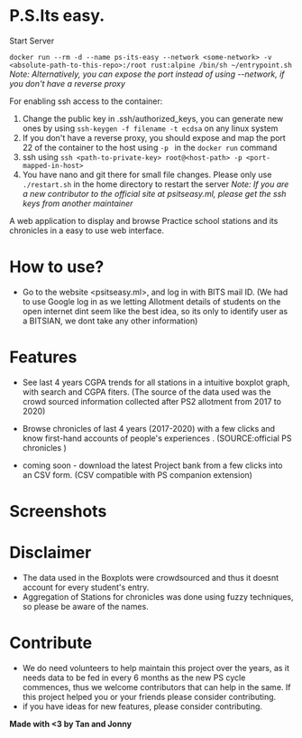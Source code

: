# P.S.Its easy.

Start Server 

`docker run --rm -d --name ps-its-easy --network <some-network> -v <absolute-path-to-this-repo>:/root rust:alpine /bin/sh ~/entrypoint.sh`  
_Note: Alternatively, you can expose the port instead of using --network, if you don't have a reverse proxy_  
  
For enabling ssh access to the container:  
1. Change the public key in .ssh/authorized_keys, you can generate new ones by using `ssh-keygen -f filename -t ecdsa` on any linux system  
2. If you don't have a reverse proxy, you should expose and map the port 22 of the container to the host using `-p ` in the `docker run` command  
3. ssh using `ssh <path-to-private-key> root@<host-path> -p <port-mapped-in-host>`  
4. You have nano and git there for small file changes. Please only use `./restart.sh` in the home directory to restart the server
_Note: If you are a new contributor to the official site at psitseasy.ml, please get the ssh keys from another maintainer_
  
A web application to display and browse Practice school stations and its chronicles in a easy to use web interface.

# How to use?
- Go to the website <psitseasy.ml>, and log in with BITS mail ID. (We had to use Google log in as we letting Allotment details of students on the open internet dint seem like the best idea, so its only to identify user as a BITSIAN, we dont take any other information)

# Features
- See last 4 years CGPA trends for all stations in a intuitive boxplot graph, with search and CGPA fiters.
(The source of the data used was the crowd sourced information collected after PS2 allotment  from 2017 to 2020)

- Browse chronicles of last 4 years (2017-2020) with a few clicks and know first-hand accounts of people's experiences .
(SOURCE:official PS chronicles )
- coming soon - download the latest Project bank from a few clicks into an CSV form. (CSV compatible with PS companion extension)


# Screenshots









# Disclaimer

- The data used in the Boxplots were crowdsourced and thus it doesnt account for every student's entry.
 - Aggregation of Stations for chronicles was done using fuzzy techniques, so please be aware of the names.
 
 
# Contribute
 - We do need volunteers to help maintain this project over the years, 
 as it needs data to be fed in every 6 months as the new PS cycle commences,
  thus we welcome contributors that can help in the same. 
  If this project helped you or your friends please consider contributing.
 - if you have ideas for new features, please consider contributing. 
 
 
 
 
 
 
 __Made with <3 by Tan and Jonny__
 
